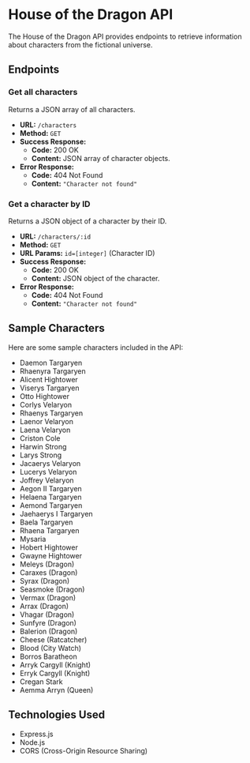 # House of the Dragon API

The House of the Dragon API provides endpoints to retrieve information about characters from the fictional universe.

## Endpoints

### Get all characters

Returns a JSON array of all characters.

- **URL:** `/characters`
- **Method:** `GET`
- **Success Response:**
  - **Code:** 200 OK
  - **Content:** JSON array of character objects.
- **Error Response:**
  - **Code:** 404 Not Found
  - **Content:** `"Character not found"`

### Get a character by ID

Returns a JSON object of a character by their ID.

- **URL:** `/characters/:id`
- **Method:** `GET`
- **URL Params:** `id=[integer]` (Character ID)
- **Success Response:**
  - **Code:** 200 OK
  - **Content:** JSON object of the character.
- **Error Response:**
  - **Code:** 404 Not Found
  - **Content:** `"Character not found"`

## Sample Characters

Here are some sample characters included in the API:

- Daemon Targaryen
- Rhaenyra Targaryen
- Alicent Hightower
- Viserys Targaryen
- Otto Hightower
- Corlys Velaryon
- Rhaenys Targaryen
- Laenor Velaryon
- Laena Velaryon
- Criston Cole
- Harwin Strong
- Larys Strong
- Jacaerys Velaryon
- Lucerys Velaryon
- Joffrey Velaryon
- Aegon II Targaryen
- Helaena Targaryen
- Aemond Targaryen
- Jaehaerys I Targaryen
- Baela Targaryen
- Rhaena Targaryen
- Mysaria
- Hobert Hightower
- Gwayne Hightower
- Meleys (Dragon)
- Caraxes (Dragon)
- Syrax (Dragon)
- Seasmoke (Dragon)
- Vermax (Dragon)
- Arrax (Dragon)
- Vhagar (Dragon)
- Sunfyre (Dragon)
- Balerion (Dragon)
- Cheese (Ratcatcher)
- Blood (City Watch)
- Borros Baratheon
- Arryk Cargyll (Knight)
- Erryk Cargyll (Knight)
- Cregan Stark
- Aemma Arryn (Queen)

## Technologies Used

- Express.js
- Node.js
- CORS (Cross-Origin Resource Sharing)
